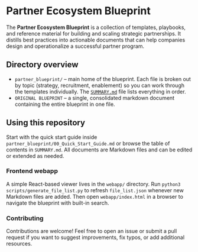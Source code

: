 # Partner Ecosystem Blueprint

The **Partner Ecosystem Blueprint** is a collection of templates, playbooks, and reference material for building and scaling strategic partnerships. It distills best practices into actionable documents that can help companies design and operationalize a successful partner program.

## Directory overview

- `partner_blueprint/` – main home of the blueprint. Each file is broken out by topic (strategy, recruitment, enablement) so you can work through the templates individually. The [`SUMMARY.md`](partner_blueprint/SUMMARY.md) file lists everything in order.
- `ORIGINAL BLUEPRINT` – a single, consolidated markdown document containing the entire blueprint in one file.

## Using this repository

Start with the quick start guide inside `partner_blueprint/00_Quick_Start_Guide.md` or browse the table of contents in `SUMMARY.md`. All documents are Markdown files and can be edited or extended as needed.

### Frontend webapp

A simple React-based viewer lives in the `webapp/` directory. Run `python3 scripts/generate_file_list.py` to refresh `file_list.json` whenever new Markdown files are added. Then open `webapp/index.html` in a browser to navigate the blueprint with built-in search.

### Contributing

Contributions are welcome! Feel free to open an issue or submit a pull request if you want to suggest improvements, fix typos, or add additional resources.
